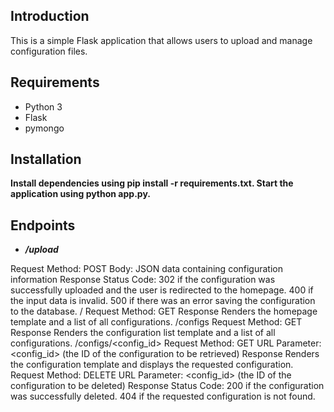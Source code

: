 ## Introduction
This is a simple Flask application that allows users to upload and manage configuration files.

## Requirements
- Python 3
- Flask
- pymongo

## Installation
**Install dependencies using pip install -r requirements.txt. Start the application using python app.py.**


## Endpoints
- ***/upload***

Request
Method: POST
Body: JSON data containing configuration information
Response
Status Code:
302 if the configuration was successfully uploaded and the user is redirected to the homepage.
400 if the input data is invalid.
500 if there was an error saving the configuration to the database.
/
Request
Method: GET
Response
Renders the homepage template and a list of all configurations.
/configs
Request
Method: GET
Response
Renders the configuration list template and a list of all configurations.
/configs/<config_id>
Request
Method: GET
URL Parameter: <config_id> (the ID of the configuration to be retrieved)
Response
Renders the configuration template and displays the requested configuration.
Request
Method: DELETE
URL Parameter: <config_id> (the ID of the configuration to be deleted)
Response
Status Code:
200 if the configuration was successfully deleted.
404 if the requested configuration is not found.
